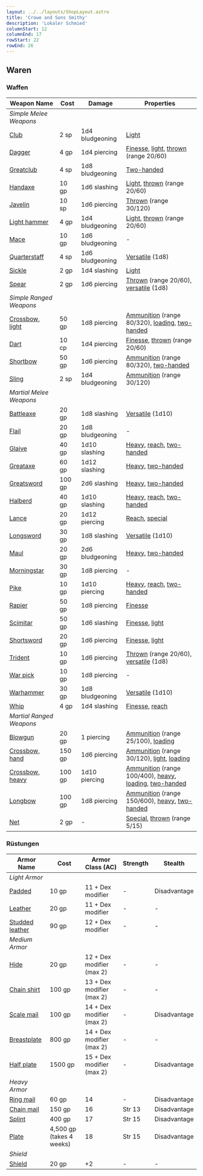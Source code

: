 ```yaml
---
layout: ../../layouts/ShopLayout.astro
title: 'Crowe and Sons Smithy'
description: 'Lokaler Schmied'
columnStart: 12
columnEnd: 17
rowStart: 22
rowEnd: 26
---
```


## Waren
### Waffen
| Weapon Name                                                           | Cost   | Damage          | Properties                                                                                                                                                                                                                                                                                                                                                                                                 |
|-----------------------------------------------------------------------|--------|-----------------|------------------------------------------------------------------------------------------------------------------------------------------------------------------------------------------------------------------------------------------------------------------------------------------------------------------------------------------------------------------------------------------------------------|
| _Simple Melee Weapons_                                                |        |                 |                                                                                                                                                                                                                                                                                                                                                                                                            |
| [Club](https://www.dndbeyond.com/equipment/club)                      | 2 sp   | 1d4 bludgeoning | [Light](https://www.dndbeyond.com/compendium/rules/basic-rules/equipment#WeaponProperties)                                                                                                                                                                                                                                                                                                                 |
| [Dagger](https://www.dndbeyond.com/equipment/dagger)                  | 4 gp   | 1d4 piercing    | [Finesse](https://www.dndbeyond.com/compendium/rules/basic-rules/equipment#WeaponProperties), [light](https://www.dndbeyond.com/compendium/rules/basic-rules/equipment#WeaponProperties), [thrown](https://www.dndbeyond.com/compendium/rules/basic-rules/equipment#WeaponProperties) (range 20/60)                                                                                                        |
| [Greatclub](https://www.dndbeyond.com/equipment/greatclub)            | 4 sp   | 1d8 bludgeoning | [Two-handed](https://www.dndbeyond.com/compendium/rules/basic-rules/equipment#WeaponProperties)                                                                                                                                                                                                                                                                                                            |
| [Handaxe](https://www.dndbeyond.com/equipment/handaxe)                | 10 gp  | 1d6 slashing    | [Light](https://www.dndbeyond.com/compendium/rules/basic-rules/equipment#WeaponProperties), [thrown](https://www.dndbeyond.com/compendium/rules/basic-rules/equipment#WeaponProperties) (range 20/60)                                                                                                                                                                                                      |
| [Javelin](https://www.dndbeyond.com/equipment/javelin)                | 10 sp  | 1d6 piercing    | [Thrown](https://www.dndbeyond.com/compendium/rules/basic-rules/equipment#WeaponProperties) (range 30/120)                                                                                                                                                                                                                                                                                                 |
| [Light hammer](https://www.dndbeyond.com/equipment/light-hammer)      | 4 gp   | 1d4 bludgeoning | [Light](https://www.dndbeyond.com/compendium/rules/basic-rules/equipment#WeaponProperties), [thrown](https://www.dndbeyond.com/compendium/rules/basic-rules/equipment#WeaponProperties) (range 20/60)                                                                                                                                                                                                      |
| [Mace](https://www.dndbeyond.com/equipment/mace)                      | 10 gp  | 1d6 bludgeoning | -                                                                                                                                                                                                                                                                                                                                                                                                          |
| [Quarterstaff](https://www.dndbeyond.com/equipment/quarterstaff)      | 4 sp   | 1d6 bludgeoning | [Versatile](https://www.dndbeyond.com/compendium/rules/basic-rules/equipment#WeaponProperties) (1d8)                                                                                                                                                                                                                                                                                                       |
| [Sickle](https://www.dndbeyond.com/equipment/sickle)                  | 2 gp   | 1d4 slashing    | [Light](https://www.dndbeyond.com/compendium/rules/basic-rules/equipment#WeaponProperties)                                                                                                                                                                                                                                                                                                                 |
| [Spear](https://www.dndbeyond.com/equipment/spear)                    | 2 gp   | 1d6 piercing    | [Thrown](https://www.dndbeyond.com/compendium/rules/basic-rules/equipment#WeaponProperties) (range 20/60), [versatile](https://www.dndbeyond.com/compendium/rules/basic-rules/equipment#WeaponProperties) (1d8)                                                                                                                                                                                            |
| _Simple Ranged Weapons_                                               |        |                 |                                                                                                                                                                                                                                                                                                                                                                                                            |
| [Crossbow, light](https://www.dndbeyond.com/equipment/crossbow-light) | 50 gp  | 1d8 piercing    | [Ammunition](https://www.dndbeyond.com/compendium/rules/basic-rules/equipment#WeaponProperties) (range 80/320), [loading](https://www.dndbeyond.com/compendium/rules/basic-rules/equipment#WeaponProperties), [two-handed](https://www.dndbeyond.com/compendium/rules/basic-rules/equipment#WeaponProperties)                                                                                              |
| [Dart](https://www.dndbeyond.com/equipment/dart)                      | 10 cp  | 1d4 piercing    | [Finesse](https://www.dndbeyond.com/compendium/rules/basic-rules/equipment#WeaponProperties), [thrown](https://www.dndbeyond.com/compendium/rules/basic-rules/equipment#WeaponProperties) (range 20/60)                                                                                                                                                                                                    |
| [Shortbow](https://www.dndbeyond.com/equipment/shortbow)              | 50 gp  | 1d6 piercing    | [Ammunition](https://www.dndbeyond.com/compendium/rules/basic-rules/equipment#WeaponProperties) (range 80/320), [two-handed](https://www.dndbeyond.com/compendium/rules/basic-rules/equipment#WeaponProperties)                                                                                                                                                                                            |
| [Sling](https://www.dndbeyond.com/equipment/sling)                    | 2 sp   | 1d4 bludgeoning | [Ammunition](https://www.dndbeyond.com/compendium/rules/basic-rules/equipment#WeaponProperties) (range 30/120)                                                                                                                                                                                                                                                                                             |
| _Martial Melee Weapons_                                               |        |                 |                                                                                                                                                                                                                                                                                                                                                                                                            |
| [Battleaxe](https://www.dndbeyond.com/equipment/battleaxe)            | 20 gp  | 1d8 slashing    | [Versatile](https://www.dndbeyond.com/compendium/rules/basic-rules/equipment#WeaponProperties) (1d10)                                                                                                                                                                                                                                                                                                      |
| [Flail](https://www.dndbeyond.com/equipment/flail)                    | 20 gp  | 1d8 bludgeoning | -                                                                                                                                                                                                                                                                                                                                                                                                          |
| [Glaive](https://www.dndbeyond.com/equipment/glaive)                  | 40 gp  | 1d10 slashing   | [Heavy](https://www.dndbeyond.com/compendium/rules/basic-rules/equipment#WeaponProperties), [reach](https://www.dndbeyond.com/compendium/rules/basic-rules/equipment#WeaponProperties), [two-handed](https://www.dndbeyond.com/compendium/rules/basic-rules/equipment#WeaponProperties)                                                                                                                    |
| [Greataxe](https://www.dndbeyond.com/equipment/greataxe)              | 60 gp  | 1d12 slashing   | [Heavy](https://www.dndbeyond.com/compendium/rules/basic-rules/equipment#WeaponProperties), [two-handed](https://www.dndbeyond.com/compendium/rules/basic-rules/equipment#WeaponProperties)                                                                                                                                                                                                                |
| [Greatsword](https://www.dndbeyond.com/equipment/greatsword)          | 100 gp | 2d6 slashing    | [Heavy](https://www.dndbeyond.com/compendium/rules/basic-rules/equipment#WeaponProperties), [two-handed](https://www.dndbeyond.com/compendium/rules/basic-rules/equipment#WeaponProperties)                                                                                                                                                                                                                |
| [Halberd](https://www.dndbeyond.com/equipment/halberd)                | 40 gp  | 1d10 slashing   | [Heavy](https://www.dndbeyond.com/compendium/rules/basic-rules/equipment#WeaponProperties), [reach](https://www.dndbeyond.com/compendium/rules/basic-rules/equipment#WeaponProperties), [two-handed](https://www.dndbeyond.com/compendium/rules/basic-rules/equipment#WeaponProperties)                                                                                                                    |
| [Lance](https://www.dndbeyond.com/equipment/lance)                    | 20 gp  | 1d12 piercing   | [Reach](https://www.dndbeyond.com/compendium/rules/basic-rules/equipment#WeaponProperties), [special](https://www.dndbeyond.com/compendium/rules/basic-rules/equipment#WeaponProperties)                                                                                                                                                                                                                   |
| [Longsword](https://www.dndbeyond.com/equipment/longsword)            | 30 gp  | 1d8 slashing    | [Versatile](https://www.dndbeyond.com/compendium/rules/basic-rules/equipment#WeaponProperties) (1d10)                                                                                                                                                                                                                                                                                                      |
| [Maul](https://www.dndbeyond.com/equipment/maul)                      | 20 gp  | 2d6 bludgeoning | [Heavy](https://www.dndbeyond.com/compendium/rules/basic-rules/equipment#WeaponProperties), [two-handed](https://www.dndbeyond.com/compendium/rules/basic-rules/equipment#WeaponProperties)                                                                                                                                                                                                                |
| [Morningstar](https://www.dndbeyond.com/equipment/morningstar)        | 30 gp  | 1d8 piercing    | -                                                                                                                                                                                                                                                                                                                                                                                                          |
| [Pike](https://www.dndbeyond.com/equipment/pike)                      | 10 gp  | 1d10 piercing   | [Heavy](https://www.dndbeyond.com/compendium/rules/basic-rules/equipment#WeaponProperties), [reach](https://www.dndbeyond.com/compendium/rules/basic-rules/equipment#WeaponProperties), [two-handed](https://www.dndbeyond.com/compendium/rules/basic-rules/equipment#WeaponProperties)                                                                                                                    |
| [Rapier](https://www.dndbeyond.com/equipment/rapier)                  | 50 gp  | 1d8 piercing    | [Finesse](https://www.dndbeyond.com/compendium/rules/basic-rules/equipment#WeaponProperties)                                                                                                                                                                                                                                                                                                               |
| [Scimitar](https://www.dndbeyond.com/equipment/scimitar)              | 50 gp  | 1d6 slashing    | [Finesse](https://www.dndbeyond.com/compendium/rules/basic-rules/equipment#WeaponProperties), [light](https://www.dndbeyond.com/compendium/rules/basic-rules/equipment#WeaponProperties)                                                                                                                                                                                                                   |
| [Shortsword](https://www.dndbeyond.com/equipment/shortsword)          | 20 gp  | 1d6 piercing    | [Finesse](https://www.dndbeyond.com/compendium/rules/basic-rules/equipment#WeaponProperties), [light](https://www.dndbeyond.com/compendium/rules/basic-rules/equipment#WeaponProperties)                                                                                                                                                                                                                   |
| [Trident](https://www.dndbeyond.com/equipment/trident)                | 10 gp  | 1d6 piercing    | [Thrown](https://www.dndbeyond.com/compendium/rules/basic-rules/equipment#WeaponProperties) (range 20/60), [versatile](https://www.dndbeyond.com/compendium/rules/basic-rules/equipment#WeaponProperties) (1d8)                                                                                                                                                                                            |
| [War pick](https://www.dndbeyond.com/equipment/war-pick)              | 10 gp  | 1d8 piercing    | -                                                                                                                                                                                                                                                                                                                                                                                                          |
| [Warhammer](https://www.dndbeyond.com/equipment/warhammer)            | 30 gp  | 1d8 bludgeoning | [Versatile](https://www.dndbeyond.com/compendium/rules/basic-rules/equipment#WeaponProperties) (1d10)                                                                                                                                                                                                                                                                                                      |
| [Whip](https://www.dndbeyond.com/equipment/whip)                      | 4 gp   | 1d4 slashing    | [Finesse](https://www.dndbeyond.com/compendium/rules/basic-rules/equipment#WeaponProperties), [reach](https://www.dndbeyond.com/compendium/rules/basic-rules/equipment#WeaponProperties)                                                                                                                                                                                                                   |
| _Martial Ranged Weapons_                                              |        |                 |                                                                                                                                                                                                                                                                                                                                                                                                            |
| [Blowgun](https://www.dndbeyond.com/equipment/blowgun)                | 20 gp  | 1 piercing      | [Ammunition](https://www.dndbeyond.com/compendium/rules/basic-rules/equipment#WeaponProperties) (range 25/100), [loading](https://www.dndbeyond.com/compendium/rules/basic-rules/equipment#WeaponProperties)                                                                                                                                                                                               |
| [Crossbow, hand](https://www.dndbeyond.com/equipment/crossbow-hand)   | 150 gp | 1d6 piercing    | [Ammunition](https://www.dndbeyond.com/compendium/rules/basic-rules/equipment#WeaponProperties) (range 30/120), [light](https://www.dndbeyond.com/compendium/rules/basic-rules/equipment#WeaponProperties), [loading](https://www.dndbeyond.com/compendium/rules/basic-rules/equipment#WeaponProperties)                                                                                                   |
| [Crossbow, heavy](https://www.dndbeyond.com/equipment/crossbow-heavy) | 100 gp | 1d10 piercing   | [Ammunition](https://www.dndbeyond.com/compendium/rules/basic-rules/equipment#WeaponProperties) (range 100/400), [heavy](https://www.dndbeyond.com/compendium/rules/basic-rules/equipment#WeaponProperties), [loading](https://www.dndbeyond.com/compendium/rules/basic-rules/equipment#WeaponProperties), [two-handed](https://www.dndbeyond.com/compendium/rules/basic-rules/equipment#WeaponProperties) |
| [Longbow](https://www.dndbeyond.com/equipment/longbow)                | 100 gp | 1d8 piercing    | [Ammunition](https://www.dndbeyond.com/compendium/rules/basic-rules/equipment#WeaponProperties) (range 150/600), [heavy](https://www.dndbeyond.com/compendium/rules/basic-rules/equipment#WeaponProperties), [two-handed](https://www.dndbeyond.com/compendium/rules/basic-rules/equipment#WeaponProperties)                                                                                               |
| [Net](https://www.dndbeyond.com/equipment/net)                        | 2 gp   | -               | [Special](https://www.dndbeyond.com/compendium/rules/basic-rules/equipment#WeaponProperties), [thrown](https://www.dndbeyond.com/compendium/rules/basic-rules/equipment#WeaponProperties) (range 5/15)                                                                                                                                                                                                     |

### Rüstungen
| Armor Name                                                             | Cost                     | Armor Class (AC)          | Strength | Stealth      |
|------------------------------------------------------------------------|--------------------------|---------------------------|----------|--------------|
| _Light Armor_                                                          |                          |                           |          |              |
| [Padded](https://www.dndbeyond.com/equipment/padded)                   | 10 gp                    | 11 + Dex modifier         | -        | Disadvantage |
| [Leather](https://www.dndbeyond.com/equipment/leather)                 | 20 gp                    | 11 + Dex modifier         | -        | -            |
| [Studded leather](https://www.dndbeyond.com/equipment/studded-leather) | 90 gp                    | 12 + Dex modifier         | -        | -            |
| _Medium Armor_                                                         |                          |                           |          |              |
| [Hide](https://www.dndbeyond.com/equipment/hide)                       | 20 gp                    | 12 + Dex modifier (max 2) | -        | -            |
| [Chain shirt](https://www.dndbeyond.com/equipment/chain-shirt)         | 100 gp                   | 13 + Dex modifier (max 2) | -        | -            |
| [Scale mail](https://www.dndbeyond.com/equipment/scale-mail)           | 100 gp                   | 14 + Dex modifier (max 2) | -        | Disadvantage |
| [Breastplate](https://www.dndbeyond.com/equipment/breastplate)         | 800 gp                   | 14 + Dex modifier (max 2) | -        | -            |
| [Half plate](https://www.dndbeyond.com/equipment/half-plate)           | 1500 gp                  | 15 + Dex modifier (max 2) | -        | Disadvantage |
| _Heavy Armor_                                                          |                          |                           |          |              |
| [Ring mail](https://www.dndbeyond.com/equipment/ring-mail)             | 60 gp                    | 14                        | -        | Disadvantage |
| [Chain mail](https://www.dndbeyond.com/equipment/chain-mail)           | 150 gp                   | 16                        | Str 13   | Disadvantage |
| [Splint](https://www.dndbeyond.com/equipment/splint)                   | 400 gp                   | 17                        | Str 15   | Disadvantage |
| [Plate](https://www.dndbeyond.com/equipment/plate)                     | 4,500 gp (takes 4 weeks) | 18                        | Str 15   | Disadvantage |
| _Shield_                                                               |                          |                           |          |              |
| [Shield](https://www.dndbeyond.com/equipment/shield)                   | 20 gp                    | +2                        | -        | -            |
